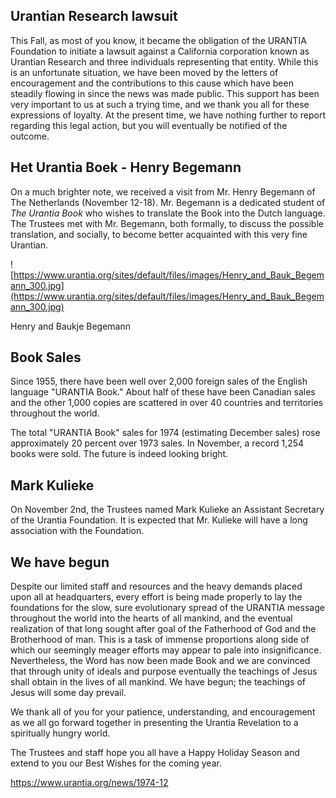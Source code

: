 
## Urantian Research lawsuit

This Fall, as most of you know, it became the obligation of the URANTIA Foundation to initiate a lawsuit against a California corporation known as Urantian Research and three individuals representing that entity. While this is an unfortunate situation, we have been moved by the letters of encouragement and the contributions to this cause which have been steadily flowing in since the news was made public. This support has been very important to us at such a trying time, and we thank you all for these expressions of loyalty. At the present time, we have nothing further to report regarding this legal action, but you will eventually be notified of the outcome.

## Het Urantia Boek - Henry Begemann

On a much brighter note, we received a visit from Mr. Henry Begemann of The Netherlands (November 12-18). Mr. Begemann is a dedicated student of _The Urantia Book_ who wishes to translate the Book into the Dutch language. The Trustees met with Mr. Begemann, both formally, to discuss the possible translation, and socially, to become better acquainted with this very fine Urantian.

![https://www.urantia.org/sites/default/files/images/Henry_and_Bauk_Begemann_300.jpg](https://www.urantia.org/sites/default/files/images/Henry_and_Bauk_Begemann_300.jpg)

Henry and Baukje Begemann

## Book Sales

Since 1955, there have been well over 2,000 foreign sales of the English language "URANTIA Book." About half of these have been Canadian sales and the other 1,000 copies are scattered in over 40 countries and territories throughout the world. 

The total "URANTIA Book" sales for 1974 (estimating December sales) rose approximately 20 percent over 1973 sales. In November, a record 1,254 books were sold. The future is indeed looking bright.

## Mark Kulieke

On November 2nd, the Trustees named Mark Kulieke an Assistant Secretary of the Urantia Foundation. It is expected that Mr. Kulieke will have a long association with the Foundation.

## We have begun

Despite our limited staff and resources and the heavy demands placed upon all at headquarters, every effort is being made properly to lay the foundations for the slow, sure evolutionary spread of the URANTIA message throughout the world into the hearts of all mankind, and the eventual realization of that long sought after goal of the Fatherhood of God and the Brotherhood of man. This is a task of immense proportions along side of which our seemingly meager efforts may appear to pale into insignificance. Nevertheless, the Word has now been made Book and we are convinced that through unity of ideals and purpose eventually the teachings of Jesus shall obtain in the lives of all mankind. We have begun; the teachings of Jesus will some day prevail.

We thank all of you for your patience, understanding, and encouragement as we all go forward together in presenting the Urantia Revelation to a spiritually hungry world.

The Trustees and staff hope you all have a Happy Holiday Season and extend to you our Best Wishes for the coming year.

https://www.urantia.org/news/1974-12